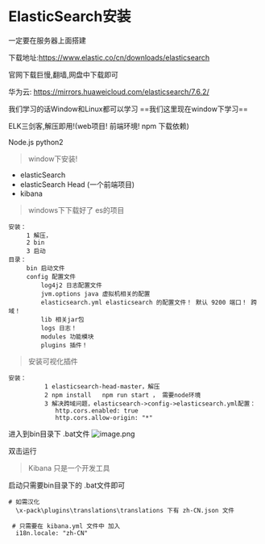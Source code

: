 # ElasticSearch安装
一定要在服务器上面搭建

下载地址:https://www.elastic.co/cn/downloads/elasticsearch

官网下载巨慢,翻墙,网盘中下载即可

华为云: https://mirrors.huaweicloud.com/elasticsearch/7.6.2/

我们学习的话Window和Linux都可以学习 ==我们这里现在window下学习==

ELK三剑客,解压即用!(web项目! 前端环境! npm 下载依赖)

Node.js python2


> window下安装!

- elasticSearch
- elasticSearch Head (一个前端项目)
- kibana

> windows下下载好了 es的项目


```
安装：
     1 解压，
     2 bin
     3 启动
目录：
     bin 启动文件
     config 配置文件
         log4j2 日志配置文件
         jvm.options java 虚拟机相关的配置
         elasticsearch.yml elasticsearch 的配置文件！ 默认 9200 端口！ 跨域！
         lib 相关jar包
         logs 日志！
         modules 功能模块
         plugins 插件！

```
> 安装可视化插件


```
安装：
          1 elasticsearch-head-master，解压
          2 npm install   npm run start ， 需要node环境
          3 解决跨域问题，elasticsearch->config->elasticsearch.yml配置：
             http.cors.enabled: true
             http.cors.allow-origin: "*"
```

进入到bin目录下 .bat文件
![image.png](https://i.loli.net/2020/12/30/FZs76G4dncHt9kz.png)

双击运行


> Kibana 只是一个开发工具

启动只需要bin目录下的 .bat文件即可

```
# 如需汉化
  \x-pack\plugins\translations\translations 下有 zh-CN.json 文件
  
 # 只需要在 kibana.yml 文件中 加入 
  i18n.locale: "zh-CN"
 
```
